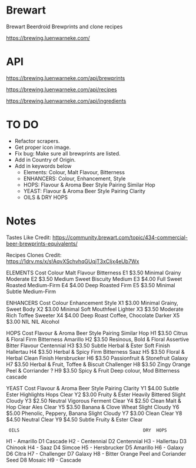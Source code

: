 # Brewart
Brewart Beerdroid Brewprints and clone recipes

https://brewing.luenwarneke.com/

# API

https://brewing.luenwarneke.com/api/brewprints

https://brewing.luenwarneke.com/api/recipes

https://brewing.luenwarneke.com/api/ingredients


# TO DO

- Refactor scrapers.
- Get proper icon image.
- Fix bug: Make sure all brewprints are listed.
- Add in Country of Origin.
- Add in keywords below
	- Elements: Colour, Malt Flavour, Bitterness
	- ENHANCERS: Colour, Enhancement, Style
	- HOPS: Flavour & Aroma Beer Style Pairing Similar Hop
	- YEAST: Flavour & Aroma Beer Style Pairing	Clarity
	- OILS & DRY HOPS

# Notes

Tastes Like Credit: https://community.brewart.com/topic/434-commercial-beer-brewprints-equivalents/

Recipes Clones Credit: https://1drv.ms/x/s!AqvXSchvhqGUqjT3xCIjx4eUb7Wx


ELEMENTS Cost	Colour	Malt Flavour 	Bitterness
E1	 $3.50 		Minimal	Grainy	Moderate
E2	 $3.50 		Medium	Sweet Biscuity	Medium
E3	 $4.00 		Full	Sweet Roasted	Medium-Firm
E4	 $4.00 		Deep	Roasted	Firm
E5	 $3.50 		Minimal	Subtle	Medium-Firm
					
ENHANCERS Cost	Colour	Enhancement	Style
X1	 $3.00 		Minimal	Grainy, Sweet	Body 
X2	 $3.00 		Minimal	Soft Mouthfeel	Lighter
X3	 $3.50 		Moderate	Rich Toffee	Sweeter
X4	 $4.00 		Deep	Roast Coffee, Chocolate	Darker
X5	 $3.00 		NIL	NIL	Alcohol
					
HOPS Cost		Flavour & Aroma	Beer Style Pairing	Similar Hop
H1	 $3.50 		Citrus & Floral	Firm Bitterness	Amarillo
H2	 $3.50 		Resinous, Bold & Floral	Assertive Bitter Flavour	Centennial
H3	 $3.50 		Subtle Herbal & Ester	Soft Finish	Hallertau
H4	 $3.50 		Herbal & Spicy	Firm Bitterness	Saaz
H5	 $3.50 		Floral & Herbal	Clean Finish	Hersbrucker
H6	 $3.50 		Passionfruit & Stonefruit		Galaxy
H7	 $3.50 		Herbal & Fruit, Toffee & Biscuit		Challenger
H8	 $3.50 		Zingy Orange Peel & Corriander		?
H9	 $3.50 		Spicy & Fruit	Deep colour, Mod Bitterness	cascade
					
YEAST Cost		Flavour & Aroma	Beer Style Pairing	Clarity
Y1	 $4.00 		Subtle Ester	Highlights Hops	Clear
Y2	 $3.00 		Fruity & Ester	Heavily Bittered	Slight Cloudy
Y3	 $2.50 		Neutral	Vigorous Ferment	Clear
Y4	 $2.50 		Clean Malt & Hop	Clear Ales	Clear
Y5	 $3.50 		Banana & Clove	Wheat	Slight Cloudy
Y6	 $5.00 		Phenolic, Peppery, Banana		Slight Cloudy
Y7	 $3.00 		Clean		Clear
Y8	 $4.50 		Neutral		Clear
Y9	 $4.50 		Subtle Fruity & Ester		Clear

							
	 OILS												DRY  HOPS	
H1 - Amarillo										D1	Cascade
H2 - Centennial										D2	Centennial
H3 - Hallertau										D3	Chinook
H4 - Saaz											D4	Simcoe
H5 - Hersbrucker									D5	Amarillo
H6 - Galaxy											D6	Citra
H7 - Challenger										D7	Galaxy
H8 - Bitter Orange Peel and Coriander Seed					D8	Mosaic
H9 - Cascade						
